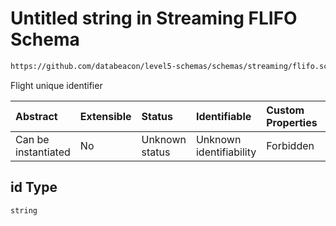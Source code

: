 # Untitled string in Streaming FLIFO Schema

```txt
https://github.com/databeacon/level5-schemas/schemas/streaming/flifo.schema.json#/properties/id
```

Flight unique identifier

| Abstract            | Extensible | Status         | Identifiable            | Custom Properties | Additional Properties | Access Restrictions | Defined In                                                                          |
| :------------------ | :--------- | :------------- | :---------------------- | :---------------- | :-------------------- | :------------------ | :---------------------------------------------------------------------------------- |
| Can be instantiated | No         | Unknown status | Unknown identifiability | Forbidden         | Allowed               | none                | [flifo.schema.json\*](../../out/streaming/flifo.schema.json "open original schema") |

## id Type

`string`
